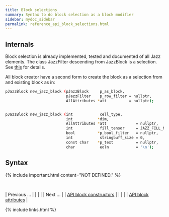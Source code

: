 ```yaml
---
title: Block selections
summary: Syntax to do block selection as a block modifier
sidebar: mydoc_sidebar
permalink: reference_api_block_selections.html
---
```


## Internals

Block selection is already implemented, tested and documented of all Jazz elements. The class JazzFilter descending from JazzBlock is a selection.
See [this](/develop_jazz02/classjazz__datablocks_1_1JazzFilter.html) for details.

All block creator have a second form to create the block as a selection from and existing block as in:

```bash
pJazzBlock new_jazz_block (pJazzBlock     p_as_block,
                           pJazzFilter    p_row_filter = nullptr,
                           AllAttributes *att          = nullptr);


pJazzBlock new_jazz_block (int            cell_type,
                           int           *dim,
                           AllAttributes *att             = nullptr,
                           int            fill_tensor     = JAZZ_FILL_NEW_WITH_NA,
                           bool          *p_bool_filter   = nullptr,
                           int            stringbuff_size = 0,
                           const char    *p_text          = nullptr,
                           char           eoln            = '\n');
```

## Syntax

{% include important.html content="NOT DEFINED." %}


<br/>

| <span class="label label-default">Previous ...</span> | | | | | <span class="label label-info">Next ...</span> |
| [API block constructors](reference_api_block_constructors.html) | | | | | [API block attributes](reference_api_block_attributes.html) |

{% include links.html %}
